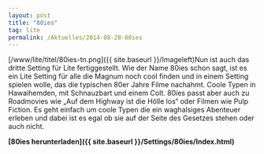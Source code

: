 ```yaml
---
layout: post
title: "80ies"
tag: lite
permalink: /Aktuelles/2014-08-28-80ies
---
```



[/www/lite/titel/80ies-tn.png]({{ site.baseurl }}/Imageleft)Nun ist auch das dritte Setting für Lite fertiggestellt. Wie der Name 80ies schon sagt, ist es ein Lite Setting für alle die Magnum noch cool finden und in einem Setting spielen wolle, das die typischen 80er Jahre Filme nachahmt. Coole Typen in Hawaihemden, mit Schnauzbart und einem Colt. 80ies passt aber auch zu Roadmovies wie &bdquo;Auf dem Highway ist die Hölle los&ldquo; oder Filmen wie Pulp Fiction. Es geht einfach um coole Typen die ein waghalsiges Abenteuer erleben und dabei ist es egal ob sie auf der Seite des Gesetzes stehen oder auch nicht.

**[80ies herunterladen]({{ site.baseurl }}/Settings/80ies/Index.html)**


